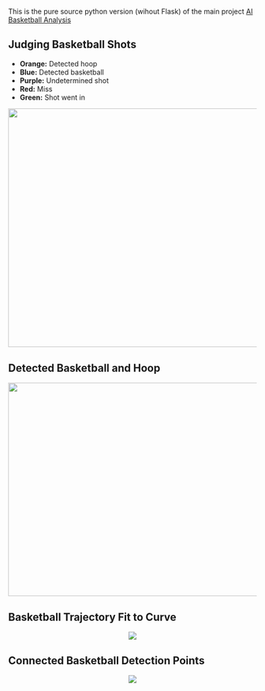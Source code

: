 This is the pure source python version (wihout Flask) of the main project [AI Basketball Analysis](https://github.com/chonyy/AI-basketball-analysis)

## Judging Basketball Shots
* **Orange:** Detected hoop
* **Blue:** Detected basketball 
* **Purple:** Undetermined shot
* **Red:** Miss
* **Green:** Shot went in
<p align=center>
    <img src="img/judging.gif" width="858" height="483.34">
</p>

## Detected Basketball and Hoop
<p align=center>
    <img src="img/demo.gif" width="717.552" height="432.432">
</p>

## Basketball Trajectory Fit to Curve
<p align=center>
    <img src="img/trajectory.png">
</p>

## Connected Basketball Detection Points
<p align=center>
    <img src="img/trajectory_raw.png">
</p>
